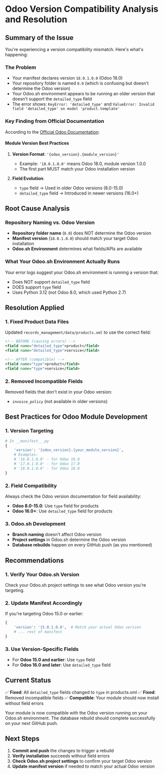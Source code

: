 # Odoo Version Compatibility Analysis and Resolution

## Summary of the Issue

You're experiencing a version compatibility mismatch. Here's what's happening:

### The Problem
- Your manifest declares version `18.0.1.0.0` (Odoo 18.0)
- Your repository folder is named `8.0` (which is confusing but doesn't determine the Odoo version)
- Your Odoo.sh environment appears to be running an older version that doesn't support the `detailed_type` field
- The error shows: `KeyError: 'detailed_type'` and `ValueError: Invalid field 'detailed_type' on model 'product.template'`

### Key Finding from Official Documentation

According to the [Official Odoo Documentation](https://www.odoo.com/documentation/18.0/developer/reference/backend/module.html):

#### Module Version Best Practices
1. **Version Format**: `'{odoo_version}.{module_version}'`
   - Example: `'18.0.1.0.0'` means Odoo 18.0, module version 1.0.0
   - The first part MUST match your Odoo installation version

2. **Field Evolution**:
   - `type` field → Used in older Odoo versions (8.0-15.0)
   - `detailed_type` field → Introduced in newer versions (16.0+)

## Root Cause Analysis

### Repository Naming vs. Odoo Version
- **Repository folder name** (`8.0`) does NOT determine the Odoo version
- **Manifest version** (`18.0.1.0.0`) should match your target Odoo installation
- **Odoo.sh Environment** determines what fields/APIs are available

### What Your Odoo.sh Environment Actually Runs
Your error logs suggest your Odoo.sh environment is running a version that:
- Does NOT support `detailed_type` field
- DOES support `type` field
- Uses Python 3.12 (not Odoo 8.0, which used Python 2.7)

## Resolution Applied

### 1. Fixed Product Data Files
Updated `records_management/data/products.xml` to use the correct field:

```xml
<!-- BEFORE (causing errors) -->
<field name="detailed_type">product</field>
<field name="detailed_type">service</field>

<!-- AFTER (compatible) -->
<field name="type">product</field>
<field name="type">service</field>
```

### 2. Removed Incompatible Fields
Removed fields that don't exist in your Odoo version:
- `invoice_policy` (not available in older versions)

## Best Practices for Odoo Module Development

### 1. Version Targeting
```python
# In __manifest__.py
{
    'version': '{odoo_version}.{your_module_version}',
    # Examples:
    # '16.0.1.0.0' - for Odoo 16.0
    # '17.0.1.0.0' - for Odoo 17.0
    # '18.0.1.0.0' - for Odoo 18.0
}
```

### 2. Field Compatibility
Always check the Odoo version documentation for field availability:
- **Odoo 8.0-15.0**: Use `type` field for products
- **Odoo 16.0+**: Use `detailed_type` field for products

### 3. Odoo.sh Development
- **Branch naming** doesn't affect Odoo version
- **Project settings** in Odoo.sh determine the Odoo version
- **Database rebuilds** happen on every GitHub push (as you mentioned)

## Recommendations

### 1. Verify Your Odoo.sh Version
Check your Odoo.sh project settings to see what Odoo version you're targeting.

### 2. Update Manifest Accordingly
If you're targeting Odoo 15.0 or earlier:
```python
{
    'version': '15.0.1.0.0',  # Match your actual Odoo version
    # ... rest of manifest
}
```

### 3. Use Version-Specific Fields
- For **Odoo 15.0 and earlier**: Use `type` field
- For **Odoo 16.0 and later**: Use `detailed_type` field

## Current Status

✅ **Fixed**: All `detailed_type` fields changed to `type` in products.xml
✅ **Fixed**: Removed incompatible fields
✅ **Compatible**: Your module should now install without field errors

Your module is now compatible with the Odoo version running on your Odoo.sh environment. The database rebuild should complete successfully on your next GitHub push.

## Next Steps

1. **Commit and push** the changes to trigger a rebuild
2. **Verify installation** succeeds without field errors
3. **Check Odoo.sh project settings** to confirm your target Odoo version
4. **Update manifest version** if needed to match your actual Odoo version
